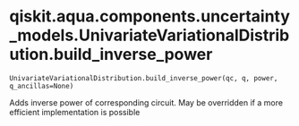 # qiskit.aqua.components.uncertainty\_models.UnivariateVariationalDistribution.build\_inverse\_power

`UnivariateVariationalDistribution.build_inverse_power(qc, q, power, q_ancillas=None)`

Adds inverse power of corresponding circuit. May be overridden if a more efficient implementation is possible
